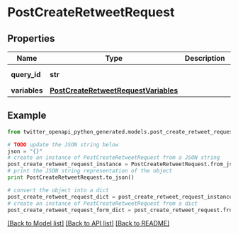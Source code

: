 # PostCreateRetweetRequest


## Properties
Name | Type | Description | Notes
------------ | ------------- | ------------- | -------------
**query_id** | **str** |  | [default to 'ojPdsZsimiJrUGLR1sjUtA']
**variables** | [**PostCreateRetweetRequestVariables**](PostCreateRetweetRequestVariables.md) |  | 

## Example

```python
from twitter_openapi_python_generated.models.post_create_retweet_request import PostCreateRetweetRequest

# TODO update the JSON string below
json = "{}"
# create an instance of PostCreateRetweetRequest from a JSON string
post_create_retweet_request_instance = PostCreateRetweetRequest.from_json(json)
# print the JSON string representation of the object
print PostCreateRetweetRequest.to_json()

# convert the object into a dict
post_create_retweet_request_dict = post_create_retweet_request_instance.to_dict()
# create an instance of PostCreateRetweetRequest from a dict
post_create_retweet_request_form_dict = post_create_retweet_request.from_dict(post_create_retweet_request_dict)
```
[[Back to Model list]](../README.md#documentation-for-models) [[Back to API list]](../README.md#documentation-for-api-endpoints) [[Back to README]](../README.md)


